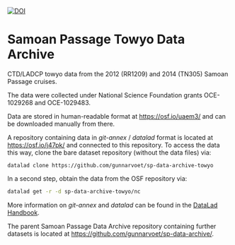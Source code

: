 [![DOI](https://sandbox.zenodo.org/badge/550504299.svg)](https://sandbox.zenodo.org/badge/latestdoi/550504299)

# Samoan Passage Towyo Data Archive

CTD/LADCP towyo data from the 2012 (RR1209) and 2014 (TN305) Samoan Passage cruises.

The data were collected under National Science Foundation grants OCE-1029268 and OCE-1029483.

Data are stored in human-readable format at https://osf.io/uaem3/ and can be downloaded manually from there.

A repository containing data in *git-annex* / *datalad* format is located at https://osf.io/j47pk/ and connected to this repository. To access the data this way, clone the bare dataset repository (without the data files) via:
```
datalad clone https://github.com/gunnarvoet/sp-data-archive-towyo
```
In a second step, obtain the data from the OSF repository via:
```sh
datalad get -r -d sp-data-archive-towyo/nc
```
More information on *git-annex* and *datalad* can be found in the [DataLad Handbook](https://handbook.datalad.org/en/latest/index.html).

The parent Samoan Passage Data Archive repository containing further datasets is located at https://github.com/gunnarvoet/sp-data-archive/.
